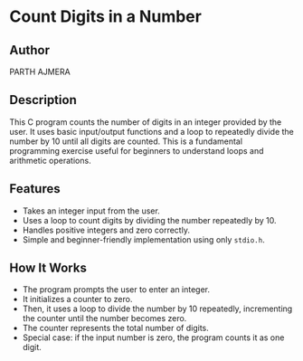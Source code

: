 # Count Digits in a Number

## Author
PARTH AJMERA

## Description
This C program counts the number of digits in an integer provided by the user. It uses basic input/output functions and a loop to repeatedly divide the number by 10 until all digits are counted. This is a fundamental programming exercise useful for beginners to understand loops and arithmetic operations.

## Features
- Takes an integer input from the user.
- Uses a loop to count digits by dividing the number repeatedly by 10.
- Handles positive integers and zero correctly.
- Simple and beginner-friendly implementation using only `stdio.h`.

## How It Works
- The program prompts the user to enter an integer.
- It initializes a counter to zero.
- Then, it uses a loop to divide the number by 10 repeatedly, incrementing the counter until the number becomes zero.
- The counter represents the total number of digits.
- Special case: if the input number is zero, the program counts it as one digit.
